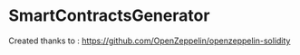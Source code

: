 # SmartContractsGenerator

Created thanks to : https://github.com/OpenZeppelin/openzeppelin-solidity
